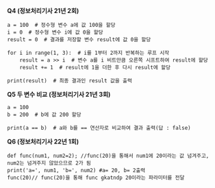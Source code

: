 **Q4 (정보처리기사 21년 2회)**
````
a = 100  # 정수형 변수 a에 값 100을 할당
i = 0  # 정수형 변수 i에 값 0을 할당
result = 0  # 결과를 저장할 변수 result에 값 0을 할당

for i in range(1, 3):  # i를 1부터 2까지 반복하는 루프 시작
    result = a >> i  # 변수 a를 i 비트만큼 오른쪽 시프트하여 result에 할당
    result += 1  # result에 1을 더한 후 다시 result에 할당

print(result)  # 최종 결과인 result 값을 출력
````

**Q5 두 변수 비교 (정보처리기사 21년 3회)**
````
a = 100
b = 200  # b에 값 200 할당

print(a == b)  # a와 b를 == 연산자로 비교하여 결과 출력(답 : false)
````

**Q6 (정보처리기사 22년 1회)**
````
def func(num1, num2=2); //func(20)을 통해서 num1에 20이라는 값 넘겨주고, num2는 넘겨주지 않았으므로 2가 됨
print('a=', num1, 'b=', num2) #a= 20, b= 2출력
func(20)// func(20)을 통해 func gkatndp 20이라는 파라미터를 전달
````

